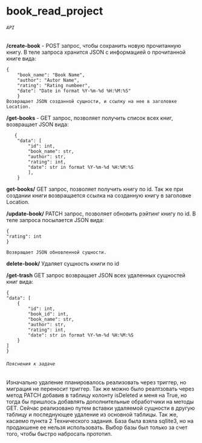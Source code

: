# book_read_project

###### `API`

**/create-book** - POST запрос, чтобы сохранить новую прочитанную книгу.
    В теле запроса хранится JSON с информацией о прочитанной книге вида:
    	
	{
		"book_name": "Book Name",
		"author": "Autor Name",
		"rating": "Rating numbeer",
		"date": "Date in format %Y-%m-%d %H:%M:%S"
    	}
	Возвращает JSON созданной сущности, и ссылку на нее в заголовке Location.


**/get-books** - GET запрос, позволяет получить список всех книг,
    возвращает JSON вида:
	   
	   {
        "data": [
            "id": int,
            "book_name": str,
            "author": str,
            "rating": int,
            "date": str in format %Y-%m-%d %H:%M:%S
            ],
	    }
	    
    
**get-books/<int>** GET запрос, позволяет получить книгу по id.
    Так же при создании книги возвращается ссылка на созданную
    книгу в заголовке Location.
    
 **/update-book/<int>** PATCH запрос, позволяет обновить рэйтинг
    книгу по id. В теле запроса посылается JSON вида:
    
    {
	"rating": int
    }
    
    Возвращает JSON обновленной сущности.
    
**delete-book/<int>** Удаляет сущность книги по id
    
**/get-trash** GET запрос возвращает JSON всех удаленных
    сущностей книг вида:
    
    {
    "data": [
        {
            "id": int,
            "book_id": int,
            "book_name": str,
            "author": str,
            "rating": int,
            "date": str in format %Y-%m-%d %H:%M:%S
        }
    ]
    }
###### `Пояснения к задаче`
Изначально удаление планировалось реализовать через триггер, но миграция
не переносит триггер. Так же можно было реалтзовать через метод PATCH
добавив в таблицу колонту isDeleted и меня на True, но тогда бы пришлось
добавлять дополнительные обработчики на методы GET. Сейчас реализовано 
путем вставки удаляемой сущности в другую таблицу и последнующее удаление
из основной таблицы.
Так же, касаемо пункта 2 Технического задания. База была взяла sqllite3,
но на продакшене ее нельзя использовать. Выбор базы был только за счет
того, чтобы быстро набросать прототип.


    
    
    
    
       
